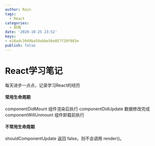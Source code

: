 ```yaml
---
author: Rain
tags:
  - React
categories:
  - 前端
date: '2020-10-25 23:52'
keys: 
- e10adc3949ba59abbe56e057f20f883e
publish: false
---
```


<Boxx/>

# React学习笔记

每天进步一点点，记录学习React的经历

#### 常用生命周期

componentDidMount 组件渲染后执行
componentDidUpdate 数据修改完成
componentWillUnmount 组件卸载前执行

#### 不常用生命周期

shouldComponentUpdate 返回 false，则不会调用 render()。

<Vssue :title="$title" />